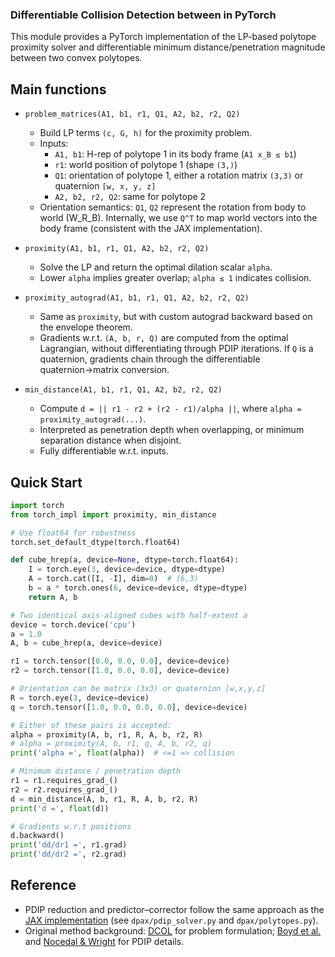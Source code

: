 ### Differentiable Collision Detection between in PyTorch

This module provides a PyTorch implementation of the LP-based polytope proximity solver and differentiable minimum distance/penetration magnitude between two convex polytopes.

## Main functions

- `problem_matrices(A1, b1, r1, Q1, A2, b2, r2, Q2)`
  - Build LP terms `(c, G, h)` for the proximity problem.
  - Inputs:
    - `A1, b1`: H-rep of polytope 1 in its body frame (`A1 x_B ≤ b1`)
    - `r1`: world position of polytope 1 (shape `(3,)`)
    - `Q1`: orientation of polytope 1, either a rotation matrix `(3,3)` or quaternion `[w, x, y, z]`
    - `A2, b2, r2, Q2`: same for polytope 2
  - Orientation semantics: `Q1`, `Q2` represent the rotation from body to world (W_R_B). Internally, we use `Q^T` to map world vectors into the body frame (consistent with the JAX implementation).

- `proximity(A1, b1, r1, Q1, A2, b2, r2, Q2)`
  - Solve the LP and return the optimal dilation scalar `alpha`.
  - Lower `alpha` implies greater overlap; `alpha ≤ 1` indicates collision.

- `proximity_autograd(A1, b1, r1, Q1, A2, b2, r2, Q2)`
  - Same as `proximity`, but with custom autograd backward based on the envelope theorem.
  - Gradients w.r.t. `(A, b, r, Q)` are computed from the optimal Lagrangian, without differentiating through PDIP iterations. If `Q` is a quaternion, gradients chain through the differentiable quaternion→matrix conversion.

- `min_distance(A1, b1, r1, Q1, A2, b2, r2, Q2)`
  - Compute `d = || r1 - r2 + (r2 - r1)/alpha ||`, where `alpha = proximity_autograd(...)`.
  - Interpreted as penetration depth when overlapping, or minimum separation distance when disjoint.
  - Fully differentiable w.r.t. inputs.

## Quick Start

```python
import torch
from torch_impl import proximity, min_distance

# Use float64 for robustness
torch.set_default_dtype(torch.float64)

def cube_hrep(a, device=None, dtype=torch.float64):
    I = torch.eye(3, device=device, dtype=dtype)
    A = torch.cat([I, -I], dim=0)  # (6,3)
    b = a * torch.ones(6, device=device, dtype=dtype)
    return A, b

# Two identical axis-aligned cubes with half-extent a
device = torch.device('cpu')
a = 1.0
A, b = cube_hrep(a, device=device)

r1 = torch.tensor([0.0, 0.0, 0.0], device=device)
r2 = torch.tensor([1.0, 0.0, 0.0], device=device)

# Orientation can be matrix (3x3) or quaternion [w,x,y,z]
R = torch.eye(3, device=device)
q = torch.tensor([1.0, 0.0, 0.0, 0.0], device=device)

# Either of these pairs is accepted:
alpha = proximity(A, b, r1, R, A, b, r2, R)
# alpha = proximity(A, b, r1, q, A, b, r2, q)
print('alpha =', float(alpha))  # <=1 => collision

# Minimum distance / penetration depth
r1 = r1.requires_grad_()
r2 = r2.requires_grad_()
d = min_distance(A, b, r1, R, A, b, r2, R)
print('d =', float(d))

# Gradients w.r.t positions
d.backward()
print('dd/dr1 =', r1.grad)
print('dd/dr2 =', r2.grad)
```


## Reference

- PDIP reduction and predictor–corrector follow the same approach as the [JAX implementation](https://github.com/kevin-tracy/dpax) (see `dpax/pdip_solver.py` and `dpax/polytopes.py`).
- Original method background: [DCOL](https://arxiv.org/abs/2207.00669) for problem formulation; [Boyd et al.](https://stanford.edu/~boyd/papers/pdf/code_gen_impl.pdf) and [Nocedal & Wright](https://www.math.uci.edu/~qnie/Publications/NumericalOptimization.pdf) for PDIP details.

